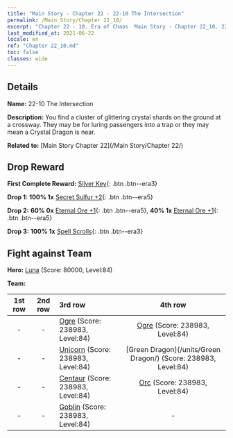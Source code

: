 ```yaml
---
title: "Main Story - Chapter 22 - 22-10 The Intersection"
permalink: /Main Story/Chapter 22_10/
excerpt: "Chapter 22 - 10. Era of Chaos  Main Story - Chapter 22_10. 22-10 The Intersection"
last_modified_at: 2021-06-22
locale: en
ref: "Chapter 22_10.md"
toc: false
classes: wide
---
```


## Details

 **Name:** 22-10 The Intersection

 **Description:** You find a cluster of glittering crystal shards on the ground at a crossway. They may be for luring passengers into a trap or they may mean a Crystal Dragon is near.

 **Related to:** [Main Story Chapter 22](/Main Story/Chapter 22/)

## Drop Reward

 **First Complete Reward:** [Silver Key](/Items/con_693/){: .btn .btn--era3}

 **Drop 1:** **100% 1x** [Secret Sulfur +2](/Items/mat_78/){: .btn .btn--era5}

 **Drop 2:** **60% 0x** [Eternal Ore +1](/Items/mat_68/){: .btn .btn--era5}, **40% 1x** [Eternal Ore +1](/Items/mat_68/){: .btn .btn--era5}

 **Drop 3:** **100% 1x** [Spell Scrolls](/Items/con_694/){: .btn .btn--era3}


## Fight against Team
 **Hero:** [Luna](/heroes/Luna/) (Score: 80000, Level:84)

 **Team:**


  | 1st row | 2nd row | 3rd row | 4th row |
  |:----:|:----:|:----|:----:|
  | - | - | [Ogre](/units/Ogre/) (Score: 238983, Level:84)  | [Ogre](/units/Ogre/) (Score: 238983, Level:84)  |
  | - | - | [Unicorn](/units/Unicorn/) (Score: 238983, Level:84)  | [Green Dragon](/units/Green Dragon/) (Score: 238983, Level:84)  |
  | - | - | [Centaur](/units/Centaur/) (Score: 238983, Level:84)  | [Orc](/units/Orc/) (Score: 238983, Level:84)  |
  | - | - | [Goblin](/units/Goblin/) (Score: 238983, Level:84)  | - |


